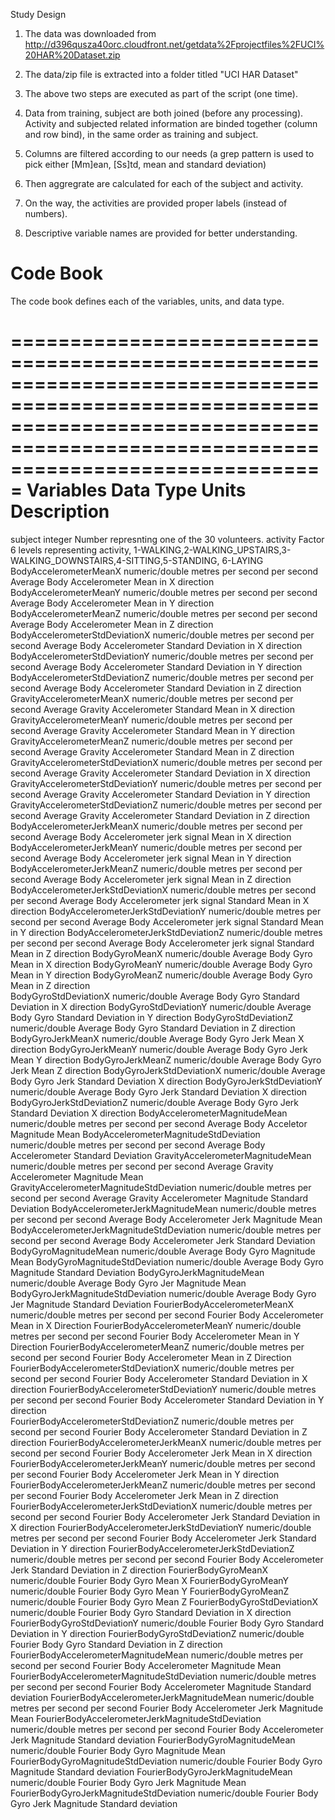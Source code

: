Study Design
1) The data was downloaded from http://d396qusza40orc.cloudfront.net/getdata%2Fprojectfiles%2FUCI%20HAR%20Dataset.zip
2) The data/zip file is extracted into a folder titled "UCI HAR Dataset"
3) The above two steps are executed as part of the script (one time).

1) Data from training, subject are both joined (before any processing). Activity and subjected related information are binded together (column and row bind), in the same order
as training and subject.
2) Columns are filtered according to our needs (a grep pattern is used to pick either [Mm]ean, [Ss]td, mean and standard deviation)
3) Then aggregrate are calculated for each of the subject and activity.
4) On the way, the activities are provided proper labels (instead of numbers).
5) Descriptive variable names are provided for better understanding.

Code Book
==========
The code book defines each of the variables, units, and data type.

=======================================================================================================================================================================================
Variables											Data Type					Units										Description
=======================================================================================================================================================================================
subject												integer															Number represnting one of the 30 volunteers.
activity											Factor															6 levels representing activity, 1-WALKING,2-WALKING_UPSTAIRS,3-WALKING_DOWNSTAIRS,4-SITTING,5-STANDING, 6-LAYING
BodyAccelerometerMeanX								numeric/double		metres per second per second				Average Body Accelerometer Mean in X direction
BodyAccelerometerMeanY								numeric/double		metres per second per second				Average Body Accelerometer Mean in Y direction
BodyAccelerometerMeanZ								numeric/double		metres per second per second				Average Body Accelerometer Mean in Z direction
BodyAccelerometerStdDeviationX						numeric/double		metres per second per second				Average Body Accelerometer Standard Deviation in X direction
BodyAccelerometerStdDeviationY						numeric/double		metres per second per second				Average Body Accelerometer Standard Deviation in Y direction
BodyAccelerometerStdDeviationZ						numeric/double		metres per second per second				Average Body Accelerometer Standard Deviation in Z direction
GravityAccelerometerMeanX							numeric/double		metres per second per second				Average Gravity Accelerometer Standard Mean in X direction
GravityAccelerometerMeanY							numeric/double		metres per second per second				Average Gravity Accelerometer Standard Mean in Y direction
GravityAccelerometerMeanZ							numeric/double		metres per second per second				Average Gravity Accelerometer Standard Mean in Z direction
GravityAccelerometerStdDeviationX					numeric/double		metres per second per second				Average Gravity Accelerometer Standard Deviation in X direction				
GravityAccelerometerStdDeviationY					numeric/double		metres per second per second				Average Gravity Accelerometer Standard Deviation in Y direction
GravityAccelerometerStdDeviationZ					numeric/double		metres per second per second				Average Gravity Accelerometer Standard Deviation in Z direction
BodyAccelerometerJerkMeanX							numeric/double		metres per second per second				Average Body Accelerometer jerk signal Mean in X direction
BodyAccelerometerJerkMeanY							numeric/double		metres per second per second				Average Body Accelerometer jerk signal Mean in Y direction
BodyAccelerometerJerkMeanZ							numeric/double		metres per second per second				Average Body Accelerometer jerk signal Mean in Z direction
BodyAccelerometerJerkStdDeviationX					numeric/double		metres per second per second				Average Body Accelerometer jerk signal Standard Mean in X direction
BodyAccelerometerJerkStdDeviationY					numeric/double		metres per second per second				Average Body Accelerometer jerk signal Standard Mean in Y direction
BodyAccelerometerJerkStdDeviationZ					numeric/double		metres per second per second				Average Body Accelerometer jerk signal Standard Mean in Z direction
BodyGyroMeanX										numeric/double													Average Body Gyro Mean in X direction
BodyGyroMeanY										numeric/double													Average Body Gyro Mean in Y direction
BodyGyroMeanZ										numeric/double													Average Body Gyro Mean in Z direction	
BodyGyroStdDeviationX								numeric/double													Average Body Gyro Standard Deviation in X direction
BodyGyroStdDeviationY								numeric/double													Average Body Gyro Standard Deviation in Y direction
BodyGyroStdDeviationZ								numeric/double													Average Body Gyro Standard Deviation in Z direction
BodyGyroJerkMeanX									numeric/double													Average Body Gyro Jerk Mean X direction
BodyGyroJerkMeanY									numeric/double													Average Body Gyro Jerk Mean Y direction
BodyGyroJerkMeanZ									numeric/double													Average Body Gyro Jerk Mean Z direction
BodyGyroJerkStdDeviationX							numeric/double													Average Body Gyro Jerk Standard Deviation X direction
BodyGyroJerkStdDeviationY							numeric/double													Average Body Gyro Jerk Standard Deviation X direction
BodyGyroJerkStdDeviationZ							numeric/double													Average Body Gyro Jerk Standard Deviation X direction
BodyAccelerometerMagnitudeMean						numeric/double		metres per second per second				Average Body Acceletor Magnitude Mean
BodyAccelerometerMagnitudeStdDeviation				numeric/double		metres per second per second				Average Body Accelerometer Standard Deviation
GravityAccelerometerMagnitudeMean					numeric/double		metres per second per second				Average Gravity Accelerometer Magnitude Mean
GravityAccelerometerMagnitudeStdDeviation			numeric/double		metres per second per second				Average Gravity Accelerometer Magnitude Standard Deviation
BodyAccelerometerJerkMagnitudeMean					numeric/double		metres per second per second				Average Body Accelerometer Jerk Magnitude Mean
BodyAccelerometerJerkMagnitudeStdDeviation			numeric/double		metres per second per second				Average Body Accelerometer Jerk Standard Deviation
BodyGyroMagnitudeMean								numeric/double													Average Body Gyro Magnitude Mean
BodyGyroMagnitudeStdDeviation						numeric/double													Average Body Gyro Magnitude Standard Deviation
BodyGyroJerkMagnitudeMean							numeric/double													Average Body Gyro Jer Magnitude Mean
BodyGyroJerkMagnitudeStdDeviation					numeric/double													Average Body Gyro Jer Magnitude Standard Deviation
FourierBodyAccelerometerMeanX						numeric/double		metres per second per second				Fourier Body Accelerometer Mean in X Direction
FourierBodyAccelerometerMeanY						numeric/double		metres per second per second				Fourier Body Accelerometer Mean in Y Direction
FourierBodyAccelerometerMeanZ						numeric/double		metres per second per second				Fourier Body Accelerometer Mean in Z Direction
FourierBodyAccelerometerStdDeviationX				numeric/double		metres per second per second				Fourier Body Accelerometer Standard Deviation in X direction
FourierBodyAccelerometerStdDeviationY				numeric/double		metres per second per second				Fourier Body Accelerometer Standard Deviation in Y direction		
FourierBodyAccelerometerStdDeviationZ				numeric/double		metres per second per second				Fourier Body Accelerometer Standard Deviation in Z direction
FourierBodyAccelerometerJerkMeanX					numeric/double		metres per second per second				Fourier Body Accelerometer Jerk Mean in X direction
FourierBodyAccelerometerJerkMeanY					numeric/double		metres per second per second				Fourier Body Accelerometer Jerk Mean in Y direction
FourierBodyAccelerometerJerkMeanZ					numeric/double		metres per second per second				Fourier Body Accelerometer Jerk Mean in Z direction
FourierBodyAccelerometerJerkStdDeviationX			numeric/double		metres per second per second				Fourier Body Accelerometer Jerk Standard Deviation in X direction
FourierBodyAccelerometerJerkStdDeviationY			numeric/double		metres per second per second				Fourier Body Accelerometer Jerk Standard Deviation in Y direction
FourierBodyAccelerometerJerkStdDeviationZ			numeric/double		metres per second per second				Fourier Body Accelerometer Jerk Standard Deviation in Z direction
FourierBodyGyroMeanX								numeric/double													Fourier Body Gyro Mean X
FourierBodyGyroMeanY								numeric/double													Fourier Body Gyro Mean Y
FourierBodyGyroMeanZ								numeric/double													Fourier Body Gyro Mean Z
FourierBodyGyroStdDeviationX						numeric/double													Fourier Body Gyro Standard Deviation in X direction
FourierBodyGyroStdDeviationY						numeric/double													Fourier Body Gyro Standard Deviation in Y direction
FourierBodyGyroStdDeviationZ						numeric/double													Fourier Body Gyro Standard Deviation in Z direction
FourierBodyAccelerometerMagnitudeMean				numeric/double		metres per second per second				Fourier Body Accelerometer Magnitude Mean
FourierBodyAccelerometerMagnitudeStdDeviation		numeric/double		metres per second per second				Fourier Body Accelerometer Magnitude Standard deviation
FourierBodyAccelerometerJerkMagnitudeMean			numeric/double		metres per second per second				Fourier Body Accelerometer Jerk Magnitude Mean
FourierBodyAccelerometerJerkMagnitudeStdDeviation	numeric/double		metres per second per second				Fourier Body Accelerometer Jerk Magnitude Standard deviation
FourierBodyGyroMagnitudeMean						numeric/double													Fourier Body Gyro Magnitude Mean
FourierBodyGyroMagnitudeStdDeviation				numeric/double													Fourier Body Gyro Magnitude Standard deviation
FourierBodyGyroJerkMagnitudeMean					numeric/double													Fourier Body Gyro Jerk Magnitude Mean
FourierBodyGyroJerkMagnitudeStdDeviation			numeric/double													Fourier Body Gyro Jerk Magnitude Standard deviation